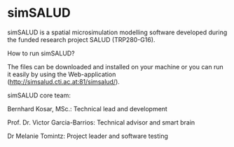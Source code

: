 # simSALUD

simSALUD is a spatial microsimulation modelling software developed during the funded research project SALUD (TRP280-G16). 


How to run simSALUD?

The files can be downloaded and installed on your machine or you can run it easily by using the Web-application (http://simsalud.cti.ac.at:81/simsalud/). 


simSALUD core team:

Bernhard Kosar, MSc.: Technical lead and development

Prof. Dr. Victor Garcia-Barrios: Technical advisor and smart brain

Dr Melanie Tomintz: Project leader and software testing
